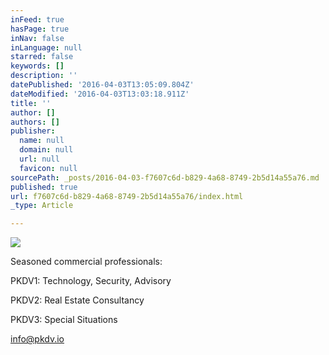```yaml
---
inFeed: true
hasPage: true
inNav: false
inLanguage: null
starred: false
keywords: []
description: ''
datePublished: '2016-04-03T13:05:09.804Z'
dateModified: '2016-04-03T13:03:18.911Z'
title: ''
author: []
authors: []
publisher:
  name: null
  domain: null
  url: null
  favicon: null
sourcePath: _posts/2016-04-03-f7607c6d-b829-4a68-8749-2b5d14a55a76.md
published: true
url: f7607c6d-b829-4a68-8749-2b5d14a55a76/index.html
_type: Article

---
```

![](https://the-grid-user-content.s3-us-west-2.amazonaws.com/9b13bcbb-8216-4bfe-98e1-c5f50c3c1029.jpg)

Seasoned commercial professionals: 

PKDV1: Technology, Security, Advisory 

PKDV2: Real Estate Consultancy 

PKDV3: Special Situations 

info@pkdv.io